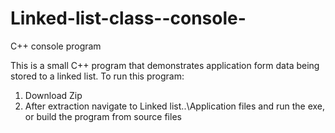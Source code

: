 # Linked-list-class--console-
C++ console program

This is a small C++ program that demonstrates application form data being stored to a linked list. To run this program:

1. Download Zip
2. After extraction navigate to Linked list..\Application files and run the exe, or build the program from source files
